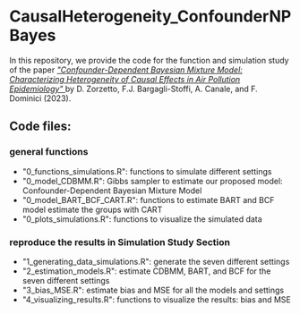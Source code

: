 # CausalHeterogeneity_ConfounderNPBayes

In this repository, we provide the code for the function and simulation study of the paper <a href=https://arxiv.org/abs/2302.11656>_"Confounder-Dependent Bayesian Mixture Model: Characterizing Heterogeneity of Causal Effects in Air Pollution Epidemiology"_ </a> by D. Zorzetto, F.J. Bargagli-Stoffi, A. Canale, and F. Dominici (2023). 

## Code files:

### general functions
 - "0_functions_simulations.R":
    functions to simulate different settings
 - "0_model_CDBMM.R":
    Gibbs sampler to estimate our proposed model: Confounder-Dependent Bayesian Mixture Model
 - "0_model_BART_BCF_CART.R":
    functions to estimate BART and BCF model
    estimate the groups with CART
 - "0_plots_simulations.R":
    functions to visualize the simulated data

### reproduce the results in Simulation Study Section
 - "1_generating_data_simulations.R":
   generate the seven different settings
 - "2_estimation_models.R":
   estimate CDBMM, BART, and BCF for the seven different settings
 - "3_bias_MSE.R":
   estimate bias and MSE for all the models and settings
 - "4_visualizing_results.R":
   functions to visualize the results: bias and MSE
